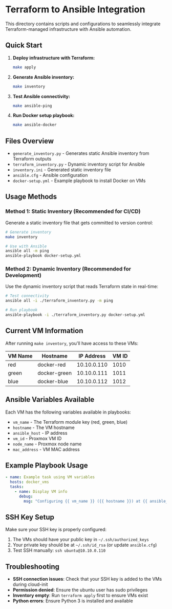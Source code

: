 # Terraform to Ansible Integration

This directory contains scripts and configurations to seamlessly integrate Terraform-managed infrastructure with Ansible automation.

## Quick Start

1. **Deploy infrastructure with Terraform:**
   ```bash
   make apply
   ```

2. **Generate Ansible inventory:**
   ```bash
   make inventory
   ```

3. **Test Ansible connectivity:**
   ```bash
   make ansible-ping
   ```

4. **Run Docker setup playbook:**
   ```bash
   make ansible-docker
   ```

## Files Overview

- `generate_inventory.py` - Generates static Ansible inventory from Terraform outputs
- `terraform_inventory.py` - Dynamic inventory script for Ansible
- `inventory.ini` - Generated static inventory file
- `ansible.cfg` - Ansible configuration
- `docker-setup.yml` - Example playbook to install Docker on VMs

## Usage Methods

### Method 1: Static Inventory (Recommended for CI/CD)

Generate a static inventory file that gets committed to version control:

```bash
# Generate inventory
make inventory

# Use with Ansible
ansible all -m ping
ansible-playbook docker-setup.yml
```

### Method 2: Dynamic Inventory (Recommended for Development)

Use the dynamic inventory script that reads Terraform state in real-time:

```bash
# Test connectivity
ansible all -i ./terraform_inventory.py -m ping

# Run playbook
ansible-playbook -i ./terraform_inventory.py docker-setup.yml
```

## Current VM Information

After running `make inventory`, you'll have access to these VMs:

| VM Name | Hostname | IP Address | VM ID |
|---------|----------|------------|-------|
| red | docker-red | 10.10.0.110 | 1010 |
| green | docker-green | 10.10.0.111 | 1011 |
| blue | docker-blue | 10.10.0.112 | 1012 |

## Ansible Variables Available

Each VM has the following variables available in playbooks:

- `vm_name` - The Terraform module key (red, green, blue)
- `hostname` - The VM hostname
- `ansible_host` - IP address
- `vm_id` - Proxmox VM ID
- `node_name` - Proxmox node name
- `mac_address` - VM MAC address

## Example Playbook Usage

```yaml
- name: Example task using VM variables
  hosts: docker_vms
  tasks:
    - name: Display VM info
      debug:
        msg: "Configuring {{ vm_name }} ({{ hostname }}) at {{ ansible_host }}"
```

## SSH Key Setup

Make sure your SSH key is properly configured:

1. The VMs should have your public key in `~/.ssh/authorized_keys`
2. Your private key should be at `~/.ssh/id_rsa` (or update `ansible.cfg`)
3. Test SSH manually: `ssh ubuntu@10.10.0.110`

## Troubleshooting

- **SSH connection issues**: Check that your SSH key is added to the VMs during cloud-init
- **Permission denied**: Ensure the ubuntu user has sudo privileges
- **Inventory empty**: Run `terraform apply` first to ensure VMs exist
- **Python errors**: Ensure Python 3 is installed and available

